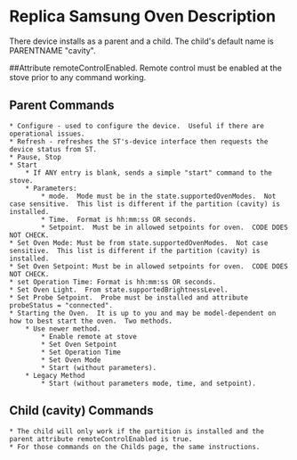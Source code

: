 # Replica Samsung Oven Description

There device installs as a parent and a child.  The child's default name is PARENTNAME "cavity".

##Attribute remoteControlEnabled.  Remote control must be enabled at the stove prior to any command working.

## Parent Commands
	* Configure - used to configure the device.  Useful if there are operational issues.
	* Refresh - refreshes the ST's-device interface then requests the device status from ST.
	* Pause, Stop
	* Start
		* If ANY entry is blank, sends a simple "start" command to the stove.
		* Parameters:
			* mode.  Mode must be in the state.supportedOvenModes.  Not case sensitive.  This list is different if the partition (cavity) is installed.
			* Time.  Format is hh:mm:ss OR seconds.
			* Setpoint.  Must be in allowed setpoints for oven.  CODE DOES NOT CHECK.
	* Set Oven Mode: Must be from state.supportedOvenModes.  Not case sensitive.  This list is different if the partition (cavity) is installed.
	* Set Oven Setpoint: Must be in allowed setpoints for oven.  CODE DOES NOT CHECK.
	* set Operation Time: Format is hh:mm:ss OR seconds.
	* Set Oven Light.  From state.supportedBrightnessLevel.
	* Set Probe Setpoint.  Probe must be installed and attribute probeStatus = "connected".
	* Starting the Oven.  It is up to you and may be model-dependent on how to best start the oven.  Two methods.
		* Use newer method.
			* Enable remote at stove
			* Set Oven Setpoint
			* Set Operation Time
			* Set Oven Mode
			* Start (without parameters).
		* Legacy Method
			* Start (without parameters mode, time, and setpoint).

## Child (cavity) Commands
	* The child will only work if the partition is installed and the parent attribute remoteControlEnabled is true.
	* For those commands on the Childs page, the same instructions.
